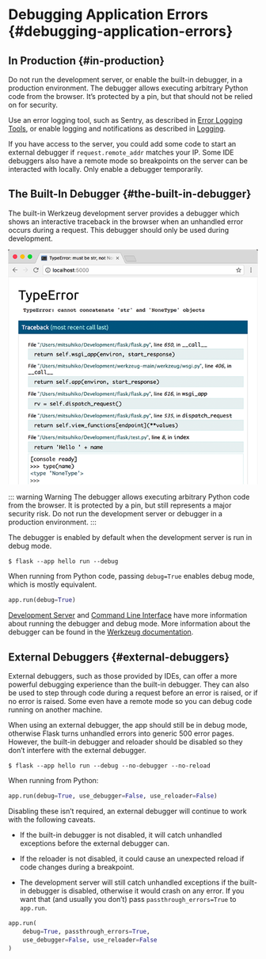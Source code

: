 # Debugging Application Errors {#debugging-application-errors}

## In Production {#in-production}

Do not run the development server, or enable the built-in debugger, in a production environment. The debugger allows executing arbitrary Python code from the browser. It’s protected by a pin, but that should not be relied on for security.

Use an error logging tool, such as Sentry, as described in [Error Logging Tools](/python/flask/user_guide/handle_error#error-logging-tools), or enable logging and notifications as described in [Logging](/python/flask/user_guide/logging#logging).

If you have access to the server, you could add some code to start an external debugger if `request.remote_addr` matches your IP. Some IDE debuggers also have a remote mode so breakpoints on the server can be interacted with locally. Only enable a debugger temporarily.

## The Built-In Debugger {#the-built-in-debugger}

The built-in Werkzeug development server provides a debugger which shows an interactive traceback in the browser when an unhandled error occurs during a request. This debugger should only be used during development.

![debugger_in_action](/public/flask/debugger_in_action.png)

::: warning Warning
The debugger allows executing arbitrary Python code from the browser. It is protected by a pin, but still represents a major security risk. Do not run the development server or debugger in a production environment.
:::

The debugger is enabled by default when the development server is run in debug mode.

```shell
$ flask --app hello run --debug
```

When running from Python code, passing `debug=True` enables debug mode, which is mostly equivalent.

```python
app.run(debug=True)
```

[Development Server](/python/flask/user_guide/develop_server#development-server) and [Command Line Interface](/python/flask/user_guide/cmd_interface#command-line-interface) have more information about running the debugger and debug mode. More information about the debugger can be found in the [Werkzeug documentation](https://werkzeug.palletsprojects.com/debug/).

## External Debuggers {#external-debuggers}

External debuggers, such as those provided by IDEs, can offer a more powerful debugging experience than the built-in debugger. They can also be used to step through code during a request before an error is raised, or if no error is raised. Some even have a remote mode so you can debug code running on another machine.

When using an external debugger, the app should still be in debug mode, otherwise Flask turns unhandled errors into generic 500 error pages. However, the built-in debugger and reloader should be disabled so they don’t interfere with the external debugger.

```shell
$ flask --app hello run --debug --no-debugger --no-reload
```

When running from Python:

```python
app.run(debug=True, use_debugger=False, use_reloader=False)
```

Disabling these isn’t required, an external debugger will continue to work with the following caveats.

- If the built-in debugger is not disabled, it will catch unhandled exceptions before the external debugger can.

- If the reloader is not disabled, it could cause an unexpected reload if code changes during a breakpoint.

- The development server will still catch unhandled exceptions if the built-in debugger is disabled, otherwise it would crash on any error. If you want that (and usually you don’t) pass `passthrough_errors=True` to `app.run`.

```python
app.run(
    debug=True, passthrough_errors=True,
    use_debugger=False, use_reloader=False
)
```
